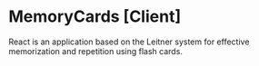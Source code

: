 # MemoryCards [Client]
React is an application based on the Leitner system for effective memorization and repetition using flash cards.
